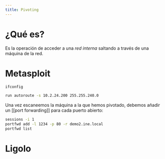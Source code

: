 ```yaml
---
title: Pivoting
---
```

# ¿Qué es?

Es la operación de acceder a una *red interna* saltando a través de una máquina de la red.

# Metasploit

```bash
ifconfig

run autoroute -s 10.2.24.200 255.255.240.0
```

Una vez escaneemos la máquina a la que hemos pivotado, debemos añadir un [[port forwarding]] para cada puerto abierto:

```bash
sessions -i 1
portfwd add -l 1234 -p 80 -r demo2.ine.local
portfwd list
```

# Ligolo
